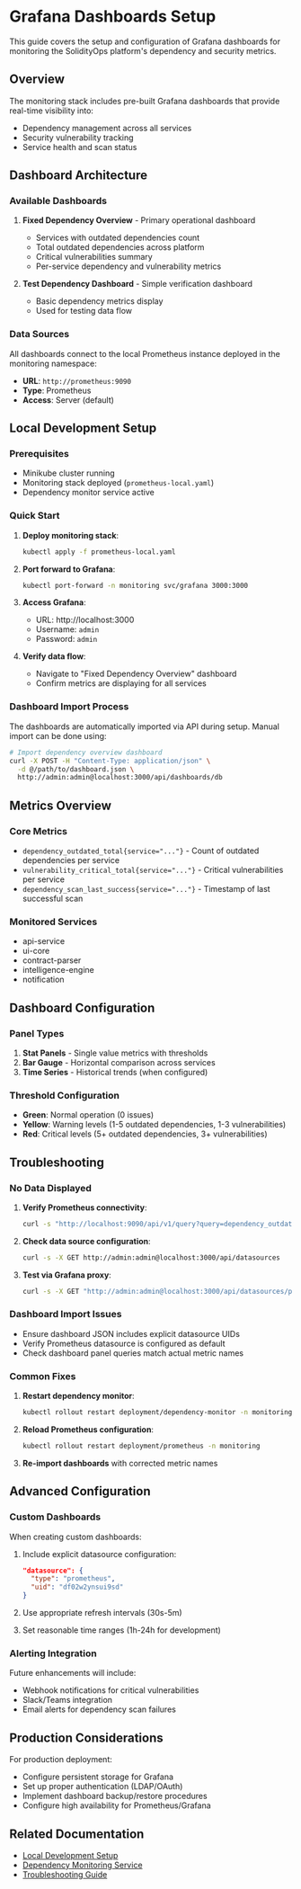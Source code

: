 # Grafana Dashboards Setup

This guide covers the setup and configuration of Grafana dashboards for monitoring the SolidityOps platform's dependency and security metrics.

## Overview

The monitoring stack includes pre-built Grafana dashboards that provide real-time visibility into:
- Dependency management across all services
- Security vulnerability tracking
- Service health and scan status

## Dashboard Architecture

### Available Dashboards

1. **Fixed Dependency Overview** - Primary operational dashboard
   - Services with outdated dependencies count
   - Total outdated dependencies across platform
   - Critical vulnerabilities summary
   - Per-service dependency and vulnerability metrics

2. **Test Dependency Dashboard** - Simple verification dashboard
   - Basic dependency metrics display
   - Used for testing data flow

### Data Sources

All dashboards connect to the local Prometheus instance deployed in the monitoring namespace:
- **URL**: `http://prometheus:9090`
- **Type**: Prometheus
- **Access**: Server (default)

## Local Development Setup

### Prerequisites

- Minikube cluster running
- Monitoring stack deployed (`prometheus-local.yaml`)
- Dependency monitor service active

### Quick Start

1. **Deploy monitoring stack**:
   ```bash
   kubectl apply -f prometheus-local.yaml
   ```

2. **Port forward to Grafana**:
   ```bash
   kubectl port-forward -n monitoring svc/grafana 3000:3000
   ```

3. **Access Grafana**:
   - URL: http://localhost:3000
   - Username: `admin`
   - Password: `admin`

4. **Verify data flow**:
   - Navigate to "Fixed Dependency Overview" dashboard
   - Confirm metrics are displaying for all services

### Dashboard Import Process

The dashboards are automatically imported via API during setup. Manual import can be done using:

```bash
# Import dependency overview dashboard
curl -X POST -H "Content-Type: application/json" \
  -d @/path/to/dashboard.json \
  http://admin:admin@localhost:3000/api/dashboards/db
```

## Metrics Overview

### Core Metrics

- `dependency_outdated_total{service="..."}` - Count of outdated dependencies per service
- `vulnerability_critical_total{service="..."}` - Critical vulnerabilities per service
- `dependency_scan_last_success{service="..."}` - Timestamp of last successful scan

### Monitored Services

- api-service
- ui-core
- contract-parser
- intelligence-engine
- notification

## Dashboard Configuration

### Panel Types

1. **Stat Panels** - Single value metrics with thresholds
2. **Bar Gauge** - Horizontal comparison across services
3. **Time Series** - Historical trends (when configured)

### Threshold Configuration

- **Green**: Normal operation (0 issues)
- **Yellow**: Warning levels (1-5 outdated dependencies, 1-3 vulnerabilities)
- **Red**: Critical levels (5+ outdated dependencies, 3+ vulnerabilities)

## Troubleshooting

### No Data Displayed

1. **Verify Prometheus connectivity**:
   ```bash
   curl -s "http://localhost:9090/api/v1/query?query=dependency_outdated_total"
   ```

2. **Check data source configuration**:
   ```bash
   curl -s -X GET http://admin:admin@localhost:3000/api/datasources
   ```

3. **Test via Grafana proxy**:
   ```bash
   curl -s -X GET "http://admin:admin@localhost:3000/api/datasources/proxy/1/api/v1/query?query=dependency_outdated_total"
   ```

### Dashboard Import Issues

- Ensure dashboard JSON includes explicit datasource UIDs
- Verify Prometheus datasource is configured as default
- Check dashboard panel queries match actual metric names

### Common Fixes

1. **Restart dependency monitor**:
   ```bash
   kubectl rollout restart deployment/dependency-monitor -n monitoring
   ```

2. **Reload Prometheus configuration**:
   ```bash
   kubectl rollout restart deployment/prometheus -n monitoring
   ```

3. **Re-import dashboards** with corrected metric names

## Advanced Configuration

### Custom Dashboards

When creating custom dashboards:

1. Include explicit datasource configuration:
   ```json
   "datasource": {
     "type": "prometheus",
     "uid": "df02w2ynsui9sd"
   }
   ```

2. Use appropriate refresh intervals (30s-5m)
3. Set reasonable time ranges (1h-24h for development)

### Alerting Integration

Future enhancements will include:
- Webhook notifications for critical vulnerabilities
- Slack/Teams integration
- Email alerts for dependency scan failures

## Production Considerations

For production deployment:
- Configure persistent storage for Grafana
- Set up proper authentication (LDAP/OAuth)
- Implement dashboard backup/restore procedures
- Configure high availability for Prometheus/Grafana

## Related Documentation

- [Local Development Setup](local-deployment.md)
- [Dependency Monitoring Service](dependency-monitoring-service.md)
- [Troubleshooting Guide](troubleshooting.md)
